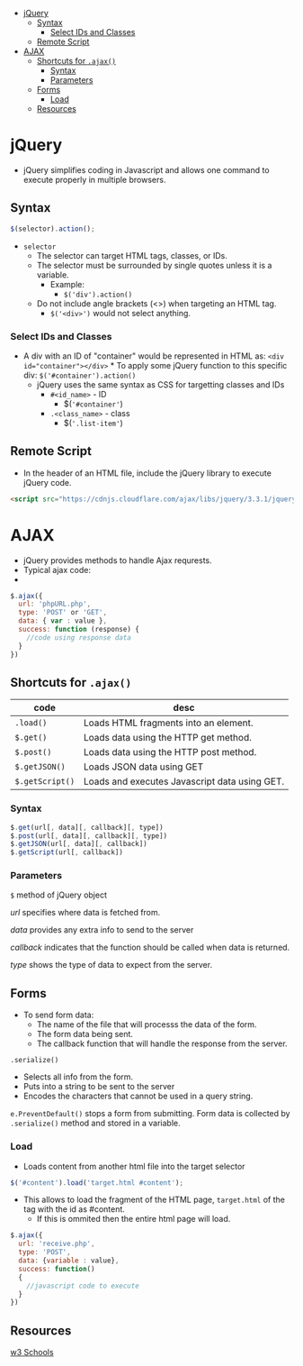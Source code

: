 - [jQuery](#jquery)
  - [Syntax](#syntax)
    - [Select IDs and Classes](#select-ids-and-classes)
  - [Remote Script](#remote-script)
- [AJAX](#ajax)
  - [Shortcuts for `.ajax()`](#shortcuts-for-ajax)
    - [Syntax](#syntax)
    - [Parameters](#parameters)
  - [Forms](#forms)
    - [Load](#load)
  - [Resources](#resources)

# jQuery
* jQuery simplifies coding in Javascript and allows one command to execute properly in multiple browsers.

## Syntax
```js
$(selector).action();
```
* `selector`
    * The selector can target HTML tags, classes, or IDs.
    * The selector must be surrounded by single quotes unless it is a variable.
      * Example:
        * `$('div').action()`
    * Do not include angle brackets (<>) when targeting an HTML tag.
        * `$('<div>')` would not select anything.

### Select IDs and Classes

* A div with an ID of "container" would be represented in HTML as: `<div id="container"></div>`
      * To apply some jQuery function to this specific div: `$('#container').action()`
    * jQuery uses the same syntax as CSS for targetting classes and IDs
      * `#<id_name>` - ID
        * $(`'#container'`)
      * `.<class_name>` - class
        * $(`'.list-item'`)

## Remote Script
* In the header of an HTML file, include the jQuery library to execute jQuery code.
```html
<script src="https://cdnjs.cloudflare.com/ajax/libs/jquery/3.3.1/jquery.min.js"></script>
```

# AJAX

* jQuery provides methods to handle Ajax requrests.
* Typical ajax code:
* 
```js
$.ajax({
  url: 'phpURL.php',
  type: 'POST' or 'GET',
  data: { var : value },
  success: function (response) {
    //code using response data
  }
})
```

## Shortcuts for `.ajax()`

code | desc
--- | ---
`.load()` | Loads HTML fragments into an element.
`$.get()` | Loads data using the HTTP get method.
`$.post()` | Loads data using the HTTP post method.
`$.getJSON()` | Loads JSON data using GET
`$.getScript()` | Loads and executes Javascript data using GET.

### Syntax

```js
$.get(url[, data][, callback][, type])
$.post(url[, data][, callback][, type])
$.getJSON(url[, data][, callback])
$.getScript(url[, callback])
```
### Parameters
`$` method of jQuery object

*url* specifies where data is fetched from.

*data*  provides any extra info to send to the server

*callback* indicates that the function should be called when data is returned.

*type* shows the type of data to expect from the server.


## Forms
* To send form data:
  * The name of the file that will processs the data of the form.
  * The form data being sent.
  * The callback function that will handle the response from the server.

`.serialize()`
* Selects all info from the form.
* Puts into a string to be sent to the server
* Encodes the characters that cannot be used in a query string.

`e.PreventDefault()` stops a form from submitting.
Form data is collected by `.serialize()` method and stored in a variable.

### Load
* Loads content from another html file into the target selector
```js
$('#content').load('target.html #content');
```
* This allows to load the fragment of the HTML page, `target.html` of the tag with the id as #content.
  * If this is ommited then the entire html page will load.


```js
$.ajax({
  url: 'receive.php',
  type: 'POST',
  data: {variable : value},
  success: function()
  {
    //javascript code to execute
  }
})  
```

## Resources
[w3 Schools](https://www.w3schools.com/jquery/jquery_syntax.asp)